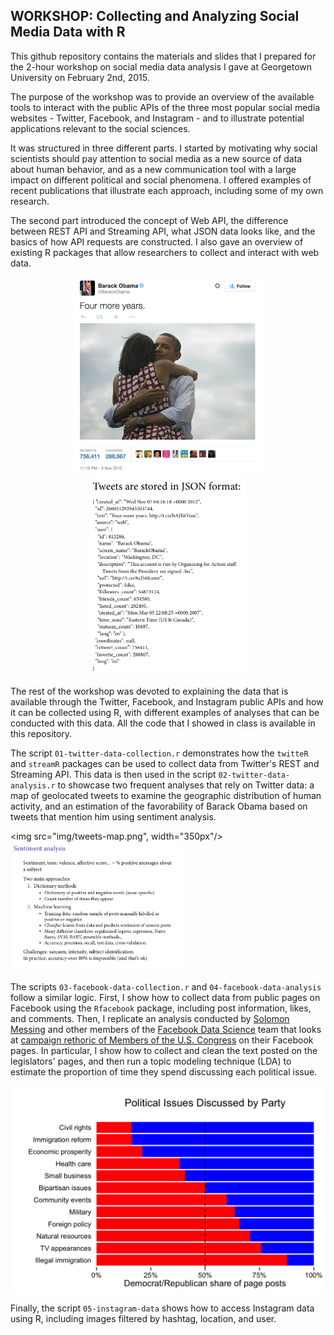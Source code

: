 WORKSHOP: Collecting and Analyzing Social Media Data with R
--------------

This github repository contains the materials and slides that I prepared for the 2-hour workshop on social media data analysis I gave at Georgetown University on February 2nd, 2015.

The purpose of the workshop was to provide an overview of the available tools to interact with the public APIs of the three most popular social media websites - Twitter, Facebook, and Instagram - and to illustrate potential applications relevant to the social sciences.

It was structured in three different parts. I started by motivating why social scientists should pay attention to social media as a new source of data about human behavior, and as a new communication tool with a large impact on different political and social phenomena. I offered examples of recent publications that illustrate each approach, including some of my own research.

The second part introduced the concept of Web API, the difference between REST API and Streaming API, what JSON data looks like, and the basics of how API requests are constructed. I also gave an overview of existing R packages that allow researchers to collect and interact with web data.

<p align="center"><img src="img/obama.png" width="300px"/>
	<img src="img/json.png" width="250px"/></p>

The rest of the workshop was devoted to explaining the data that is available through the Twitter, Facebook, and Instagram public APIs and how it can be collected using R, with different examples of analyses that can be conducted with this data. All the code that I showed in class is available in this repository.

The script `01-twitter-data-collection.r` demonstrates how the `twitteR` and `streamR` packages can be used to collect data from Twitter's REST and Streaming API. This data is then used in the script `02-twitter-data-analysis.r` to showcase two frequent analyses that rely on Twitter data: a map of geolocated tweets to examine the geographic distribution of human activity, and an estimation of the favorability of Barack Obama based on tweets that mention him using sentiment analysis.

<img src="img/tweets-map.png", width="350px"/><img src="img/sentiment.png" width="275px"/>

The scripts `03-facebook-data-collection.r` and `04-facebook-data-analysis` follow a similar logic. First, I show how to collect data from public pages on Facebook using the `Rfacebook` package, including post information, likes, and comments. Then, I replicate an analysis conducted by <a href="https://solomonmessing.wordpress.com/">Solomon Messing</a> and other members of the <a href="https://www.facebook.com/data">Facebook Data Science</a> team that looks at <a href="https://www.facebook.com/notes/facebook-data-science/campaign-rhetoric-and-style-on-facebook-in-the-2014-us-midterms/10152581594083859">campaign rethoric of Members of the U.S. Congress</a> on their Facebook pages. In particular, I show how to collect and clean the text posted on the legislators' pages, and then run a topic modeling technique (LDA) to estimate the proportion of time they spend discussing each political issue.

<p align="center"><img src="img/congress-lda.png" width="500px" align="middle"/></p>

Finally, the script `05-instagram-data` shows how to access Instagram data using R, including images filtered by hashtag, location, and user.






